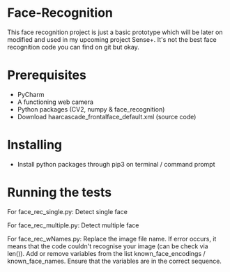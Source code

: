 # Face-Recognition
This face recognition project is just a basic prototype which will be later on modified and used in my upcoming project Sense+. It's not the best face recognition code you can find on git but okay.

# Prerequisites
- PyCharm
- A functioning web camera 
- Python packages (CV2, numpy & face_recognition) 
- Download haarcascade_frontalface_default.xml (source code)

# Installing 
- Install python packages through pip3 on terminal / command prompt

# Running the tests
For face_rec_single.py:
  Detect single face
  
For face_rec_multiple.py:
  Detect multiple face
  
For face_rec_wNames.py:
  Replace the image file name. If error occurs, it means that the code couldn't recognise your image (can be check via len()).
  Add or remove variables from the list known_face_encodings / known_face_names. Ensure that the variables are in the correct sequence.
